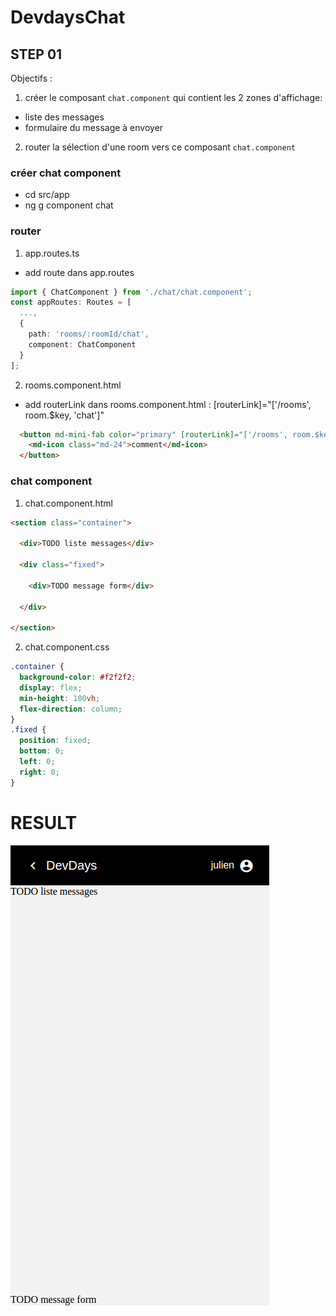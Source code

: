 # DevdaysChat

## STEP 01
Objectifs :
1. créer le composant `chat.component` qui contient les 2 zones d'affichage:
- liste des messages
- formulaire du message à envoyer

2. router la sélection d'une room vers ce composant `chat.component`

### créer chat component
- cd src/app
- ng g component chat


### router
1. app.routes.ts
- add route dans app.routes

```typescript
import { ChatComponent } from './chat/chat.component';
const appRoutes: Routes = [
  ...,
  {
    path: 'rooms/:roomId/chat',
    component: ChatComponent
  }
];
```

2. rooms.component.html
- add routerLink dans rooms.component.html : [routerLink]="['/rooms', room.$key, 'chat']"

```html
  <button md-mini-fab color="primary" [routerLink]="['/rooms', room.$key, 'chat']" (click)="selectRoom(room)">
    <md-icon class="md-24">comment</md-icon>
  </button>
```


### chat component 

1. chat.component.html

```html
<section class="container">

  <div>TODO liste messages</div>

  <div class="fixed">

    <div>TODO message form</div>

  </div>

</section>
```

2. chat.component.css

```css
.container {
  background-color: #f2f2f2;
  display: flex;
  min-height: 100vh;
  flex-direction: column;
}
.fixed {
  position: fixed;
  bottom: 0;
  left: 0;
  right: 0;
}
```


# RESULT
![step01](./step01.png)